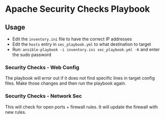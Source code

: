 # Apache Security Checks Playbook

## Usage

- Edit the `inventory.ini` file to have the correct IP addresses
- Edit the `hosts` entry in `sec_playbook.yml` to what destination to target
- Run: `ansible-playbook -i inventory.ini sec_playbook.yml -K` and enter the sudo password

### Security Checks - Web Config

The playbook will error out if it does not find specific lines in target config files. Make those changes and then run the playbook again.

### Security Checks - Network Sec

This will check for open ports + firewall rules. It will update the firewall with new rules. 